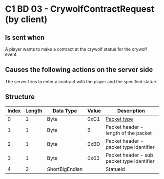 # C1 BD 03 - CrywolfContractRequest (by client)

## Is sent when

A player wants to make a contract at the crywolf statue for the crywolf event.

## Causes the following actions on the server side

The server tries to enter a contract with the player and the specified statue.

## Structure

| Index | Length | Data Type | Value | Description |
|-------|--------|-----------|-------|-------------|
| 0 | 1 |   Byte   | 0xC1  | [Packet type](PacketTypes.md) |
| 1 | 1 |    Byte   |   6   | Packet header - length of the packet |
| 2 | 1 |    Byte   | 0xBD  | Packet header - packet type identifier |
| 3 | 1 |    Byte   | 0x03  | Packet header - sub packet type identifier |
| 4 | 2 | ShortBigEndian |  | StatueId |
